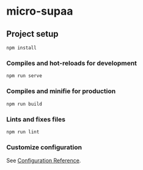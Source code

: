 # micro-supaa

## Project setup
```
npm install
```



### Compiles and hot-reloads for development
```
npm run serve
```

### Compiles and minifie for production
```
npm run build
```

### Lints and fixes files
```
npm run lint
```

### Customize configuration
See [Configuration Reference](https://cli.vuejs.org/config/).
